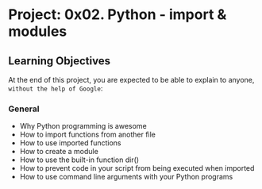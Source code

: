 # Project: 0x02. Python - import & modules

## Learning Objectives
At the end of this project, you are expected to be able to explain to anyone, `without the help of Google`:

### General
* Why Python programming is awesome
* How to import functions from another file
* How to use imported functions
* How to create a module
* How to use the built-in function dir()
* How to prevent code in your script from being executed when imported
* How to use command line arguments with your Python programs
